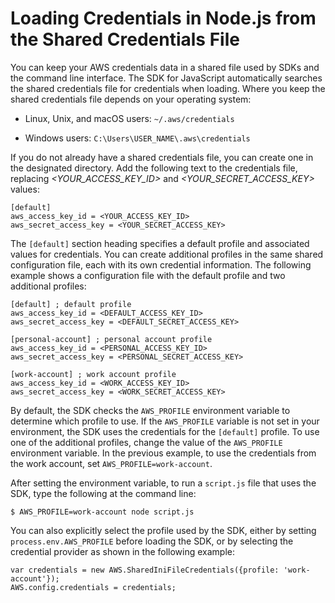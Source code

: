 # Loading Credentials in Node\.js from the Shared Credentials File<a name="loading-node-credentials-shared"></a>

You can keep your AWS credentials data in a shared file used by SDKs and the command line interface\. The SDK for JavaScript automatically searches the shared credentials file for credentials when loading\. Where you keep the shared credentials file depends on your operating system:

+ Linux, Unix, and macOS users: `~/.aws/credentials`

+ Windows users: `C:\Users\USER_NAME\.aws\credentials`

If you do not already have a shared credentials file, you can create one in the designated directory\. Add the following text to the credentials file, replacing *<YOUR\_ACCESS\_KEY\_ID>* and *<YOUR\_SECRET\_ACCESS\_KEY>* values:

```
[default]
aws_access_key_id = <YOUR_ACCESS_KEY_ID>
aws_secret_access_key = <YOUR_SECRET_ACCESS_KEY>
```

The `[default]` section heading specifies a default profile and associated values for credentials\. You can create additional profiles in the same shared configuration file, each with its own credential information\. The following example shows a configuration file with the default profile and two additional profiles:

```
[default] ; default profile
aws_access_key_id = <DEFAULT_ACCESS_KEY_ID>
aws_secret_access_key = <DEFAULT_SECRET_ACCESS_KEY>
    
[personal-account] ; personal account profile
aws_access_key_id = <PERSONAL_ACCESS_KEY_ID>
aws_secret_access_key = <PERSONAL_SECRET_ACCESS_KEY>
    
[work-account] ; work account profile
aws_access_key_id = <WORK_ACCESS_KEY_ID>
aws_secret_access_key = <WORK_SECRET_ACCESS_KEY>
```

By default, the SDK checks the `AWS_PROFILE` environment variable to determine which profile to use\. If the `AWS_PROFILE` variable is not set in your environment, the SDK uses the credentials for the `[default]` profile\. To use one of the additional profiles, change the value of the `AWS_PROFILE` environment variable\. In the previous example, to use the credentials from the work account, set `AWS_PROFILE=work-account`\.

After setting the environment variable, to run a `script.js` file that uses the SDK, type the following at the command line:

```
$ AWS_PROFILE=work-account node script.js
```

You can also explicitly select the profile used by the SDK, either by setting `process.env.AWS_PROFILE` before loading the SDK, or by selecting the credential provider as shown in the following example:

```
var credentials = new AWS.SharedIniFileCredentials({profile: 'work-account'});
AWS.config.credentials = credentials;
```